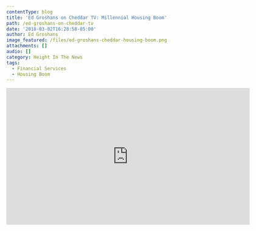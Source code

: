 ```yaml
---
contentType: blog
title: 'Ed Groshans on Cheddar TV: Millennial Housing Boom'
path: /ed-groshans-on-cheddar-tv
date: '2018-03-02T16:28:58-05:00'
author: Ed Groshans
image_featured: /files/ed-groshans-cheddar-housing-boom.png
attachments: []
audio: []
category: Height In The News
tags:
  - Financial Services
  - Housing Boom
---
```

<iframe width="640" height="360" src="https://www.youtube.com/embed/nmEe1Q4Qxws" frameborder="0" allow="autoplay; encrypted-media" allowfullscreen></iframe>
